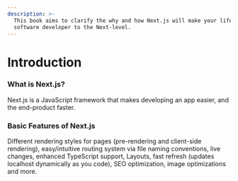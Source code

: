 ```yaml
---
description: >-
  This book aims to clarify the why and how Next.js will make your life as a
  software developer to the Next-level.
---
```


# Introduction

### What is Next.js?

Next.js is a JavaScript framework that makes developing an app easier, and the end-product faster.



### Basic Features of Next.js

Different rendering styles for pages (pre-rendering and client-side rendering), easy/intuitive routing system via file naming conventions, live changes, enhanced TypeScript support, Layouts, fast refresh (updates localhost dynamically as you code), SEO optimization, image optimizations and more.&#x20;
